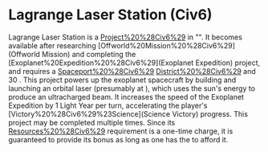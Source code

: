 # Lagrange Laser Station (Civ6)

Lagrange Laser Station is a [Project%20%28Civ6%29](project) in "". It becomes available after researching [Offworld%20Mission%20%28Civ6%29](Offworld Mission) and completing the [Exoplanet%20Expedition%20%28Civ6%29](Exoplanet Expedition) project, and requires a [Spaceport%20%28Civ6%29](Spaceport) [District%20%28Civ6%29](district) and 30 .
This project powers up the exoplanet spacecraft by building and launching an orbital laser (presumably at ), which uses the sun's energy to produce an ultracharged beam. It increases the speed of the Exoplanet Expedition by 1 Light Year per turn, accelerating the player's [Victory%20%28Civ6%29%23Science](Science Victory) progress.
This project may be completed multiple times. Since its [Resources%20%28Civ6%29](resource) requirement is a one-time charge, it is guaranteed to provide its bonus as long as one has the to afford it.